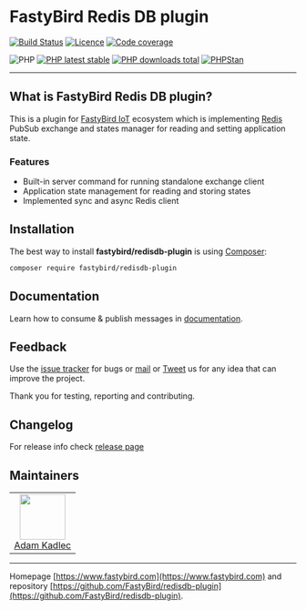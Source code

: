 # FastyBird Redis DB plugin

[![Build Status](https://badgen.net/github/checks/FastyBird/redisdb-plugin/main?cache=300&style=flat-square)](https://github.com/FastyBird/redisdb-plugin/actions)
[![Licence](https://badgen.net/github/license/FastyBird/redisdb-plugin?cache=300&style=flat-square)](https://github.com/FastyBird/redisdb-plugin/blob/main/LICENSE.md)
[![Code coverage](https://badgen.net/coveralls/c/github/FastyBird/redisdb-plugin?cache=300&style=flat-square)](https://coveralls.io/r/FastyBird/redisdb-plugin)

![PHP](https://badgen.net/packagist/php/FastyBird/redisdb-plugin?cache=300&style=flat-square)
[![PHP latest stable](https://badgen.net/packagist/v/FastyBird/redisdb-plugin/latest?cache=300&style=flat-square)](https://packagist.org/packages/FastyBird/redisdb-plugin)
[![PHP downloads total](https://badgen.net/packagist/dt/FastyBird/redisdb-plugin?cache=300&style=flat-square)](https://packagist.org/packages/FastyBird/redisdb-plugin)
[![PHPStan](https://img.shields.io/badge/phpstan-enabled-brightgreen.svg?style=flat-square)](https://github.com/phpstan/phpstan)

***

## What is FastyBird Redis DB plugin?

This is a plugin for [FastyBird IoT](https://www.fastybird.com) ecosystem which is
implementing [Redis](https://redis.io) PubSub exchange and states manager for reading
and setting application state.

### Features

- Built-in server command for running standalone exchange client
- Application state management for reading and storing states
- Implemented sync and async Redis client

## Installation

The best way to install **fastybird/redisdb-plugin** is using [Composer](http://getcomposer.org/):

```sh
composer require fastybird/redisdb-plugin
```

## Documentation

Learn how to consume & publish messages
in [documentation](https://github.com/FastyBird/redisdb-plugin/blob/main/.docs/en/index.md).

## Feedback

Use the [issue tracker](https://github.com/FastyBird/redisdb-plugin/issues) for bugs
or [mail](mailto:code@fastybird.com) or [Tweet](https://twitter.com/fastybird) us for any idea that can improve the
project.

Thank you for testing, reporting and contributing.

## Changelog

For release info check [release page](https://github.com/FastyBird/redisdb-plugin/releases)

## Maintainers

<table>
	<tbody>
		<tr>
			<td align="center">
				<a href="https://github.com/akadlec">
					<img width="80" height="80" src="https://avatars3.githubusercontent.com/u/1866672?s=460&amp;v=4">
				</a>
				<br>
				<a href="https://github.com/akadlec">Adam Kadlec</a>
			</td>
		</tr>
	</tbody>
</table>

***
Homepage [https://www.fastybird.com](https://www.fastybird.com) and
repository [https://github.com/FastyBird/redisdb-plugin](https://github.com/FastyBird/redisdb-plugin).
